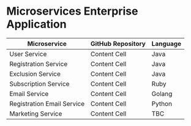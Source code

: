 # Microservices Enterprise Application

| Microservice                      | GitHub Repository | Language  |
| --------------------------------- | ----------------- | --------- |
| User Service                      | Content Cell      | Java      |
| Registration Service              | Content Cell      | Java      |
| Exclusion Service                 | Content Cell      | Java      |
| Subscription Service              | Content Cell      | Ruby      |
| Email Service                     | Content Cell      | Golang    |
| Registration Email Service        | Content Cell      | Python    |
| Marketing Service                 | Content Cell      | TBC       |
